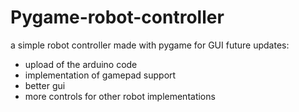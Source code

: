 # Pygame-robot-controller
a simple robot controller made with pygame for GUI
future updates:
 * upload of the arduino code
 * implementation of gamepad support
 * better gui
 * more controls for other robot implementations
